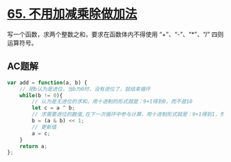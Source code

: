 # [65. 不用加减乘除做加法](https://leetcode-cn.com/problems/bu-yong-jia-jian-cheng-chu-zuo-jia-fa-lcof/)

写一个函数，求两个整数之和，要求在函数体内不得使用 “+”、“-”、“\*”、“/” 四则运算符号。

## AC题解

```js
var add = function(a, b) {
    // 把b认为是进位，当b为0时，没有进位了，就结束循环
    while(b != 0){
        // 认为是无进位的求和，用十进制的形式就是：9+1得到0，而不是10
        let c = a ^ b;
        // 求需要进位的数值,在下一次循环中参与计算，用十进制形式就是：9+1得到1，然后需要左移一位，才是真实增加的数值。
        b = (a & b) << 1;
        // 更新值
        a = c;
    }
    return a;
};
```
